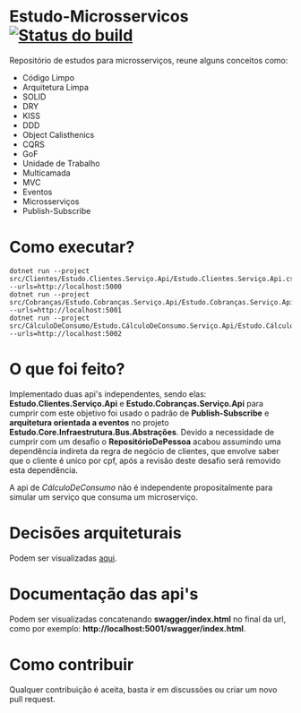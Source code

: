 # Estudo-Microsservicos [![Status do build](https://github.com/brunodeuner/Estudo-Microsservicos/actions/workflows/build.yml/badge.svg)](https://github.com/brunodeuner/Estudo-Microsservicos/actions/workflows/build.yml)
Repositório de estudos para microsserviços, reune alguns conceitos como:
* Código Limpo
* Arquitetura Limpa
* SOLID
* DRY
* KISS
* DDD
* Object Calisthenics
* CQRS
* GoF
* Unidade de Trabalho
* Multicamada
* MVC
* Eventos
* Microsserviços
* Publish-Subscribe

# Como executar?

    dotnet run --project src/Clientes/Estudo.Clientes.Serviço.Api/Estudo.Clientes.Serviço.Api.csproj --urls=http://localhost:5000
    dotnet run --project src/Cobranças/Estudo.Cobranças.Serviço.Api/Estudo.Cobranças.Serviço.Api.csproj --urls=http://localhost:5001
    dotnet run --project src/CálculoDeConsumo/Estudo.CálculoDeConsumo.Serviço.Api/Estudo.CálculoDeConsumo.Serviço.Api.csproj --urls=http://localhost:5002

# O que foi feito?
Implementado duas api's independentes, sendo elas: **Estudo.Clientes.Serviço.Api** e **Estudo.Cobranças.Serviço.Api**
para cumprir com este objetivo foi usado o padrão de **Publish-Subscribe** e **arquitetura orientada a eventos** 
no projeto **Estudo.Core.Infraestrutura.Bus.Abstrações**. Devido a necessidade de cumprir com um desafio o 
**RepositórioDePessoa** acabou assumindo uma dependência indireta da regra de negócio de clientes, que envolve
saber que o cliente é unico por cpf, após a revisão deste desafio será removido esta dependência.

A api de *CálculoDeConsumo* não é independente propositalmente para simular um serviço que consuma um
microserviço.

# Decisões arquiteturais
Podem ser visualizadas [aqui](Documentação/DecisõesArquiteturais/AbstraçõesDoArmazenamento.md).

# Documentação das api's
Podem ser visualizadas concatenando **swagger/index.html** no final da url, 
como por exemplo: **http://localhost:5001/swagger/index.html**.

# Como contribuir
Qualquer contribuição é aceita, basta ir em discussões ou criar um novo pull request.

